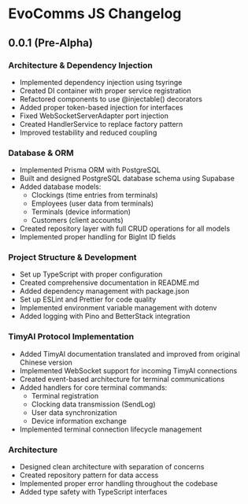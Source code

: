 # EvoComms JS Changelog

## 0.0.1 (Pre-Alpha)

### Architecture & Dependency Injection
- Implemented dependency injection using tsyringe
- Created DI container with proper service registration
- Refactored components to use @injectable() decorators
- Added proper token-based injection for interfaces
- Fixed WebSocketServerAdapter port injection
- Created HandlerService to replace factory pattern
- Improved testability and reduced coupling

### Database & ORM
- Implemented Prisma ORM with PostgreSQL
- Built and designed PostgreSQL database schema using Supabase
- Added database models:
  - Clockings (time entries from terminals)
  - Employees (user data from terminals)
  - Terminals (device information)
  - Customers (client accounts)
- Created repository layer with full CRUD operations for all models
- Implemented proper handling for BigInt ID fields

### Project Structure & Development
- Set up TypeScript with proper configuration
- Created comprehensive documentation in README.md
- Added dependency management with package.json
- Set up ESLint and Prettier for code quality
- Implemented environment variable management with dotenv
- Added logging with Pino and BetterStack integration

### TimyAI Protocol Implementation
- Added TimyAI documentation translated and improved from original Chinese version
- Implemented WebSocket support for incoming TimyAI connections
- Created event-based architecture for terminal communications
- Added handlers for core terminal commands:
  - Terminal registration
  - Clocking data transmission (SendLog)
  - User data synchronization
  - Device information exchange
- Implemented terminal connection lifecycle management

### Architecture
- Designed clean architecture with separation of concerns
- Created repository pattern for data access
- Implemented proper error handling throughout the codebase
- Added type safety with TypeScript interfaces
